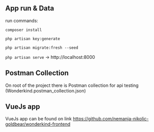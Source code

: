 
## App run & Data

run commands:

`composer install`

`php artisan key:generate`

`php artisan migrate:fresh --seed`

`php artisan serve` -> http://localhost:8000

## Postman Collection

On root of the project there is Postman collection for api testing (Wonderkind.postman_collection.json)


## VueJs app

VueJs app can be found on link https://github.com/nemanja-nikolic-goldbear/wonderkind-frontend
